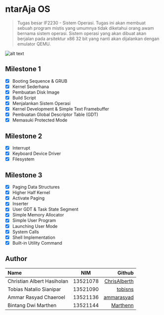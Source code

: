 # ntarAja OS
> Tugas besar IF2230 - Sistem Operasi. Tugas ini akan membuat sebuah program mistis yang umumnya tidak diketahui orang awam bernama sistem operasi. Sistem operasi yang akan dibuat akan berjalan pada arsitektur x86 32 bit yang nanti akan dijalankan dengan emulator QEMU.

![alt text](https://media.discordapp.net/attachments/1073502199902118010/1080127295798378637/image.png?width=338&height=258)

## Milestone 1
- [x] Booting Sequence & GRUB
- [x] Kernel Sederhana
- [x] Pembuatan Disk Image
- [x] Build Script
- [x] Menjalankan Sistem Operasi
- [x] Kernel Development & Simple Text Framebuffer
- [x] Pembuatan Global Descriptor Table (GDT)
- [x] Memasuki Protected Mode

## Milestone 2
- [x] Interrupt
- [x] Keyboard Device Driver
- [x] Filesystem

## Milestone 3
- [x] Paging Data Structures
- [x] Higher Half Kernel
- [x] Activate Paging
- [x] Inserter
- [x] User GDT & Task State Segment
- [x] Simple Memory Allocator
- [x] Simple User Program
- [x] Launching User Mode
- [x] System Calls
- [x] Shell Implementation
- [x] Built-in Utility Command

## Author
| Name                       |   NIM    |                                          Github |
|:---------------------------|:--------:|------------------------------------------------:|
| Christian Albert Hasiholan | 13521078 | [ChrisAlberth](https://github.com/ChrisAlberth) |
| Tobias Natalio Sianipar    | 13521090 |           [tobisns](https://github.com/tobisns) |
| Ammar Rasyad Chaeroel      | 13521136 |     [ammarasyad](https://github.com/ammarasyad) |
| Bintang Dwi Marthen        | 13521144 |         [Marthenn](https://github.com/Marthenn) |
